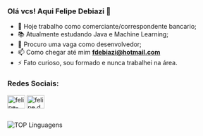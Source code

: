 ### Olá vcs! Aqui Felipe Debiazi 👋

- 🔭 Hoje trabalho como comerciante/correspondente bancario;
- 📚 Atualmente estudando Java e Machine Learning;  
- 🔎 Procuro uma vaga como desenvolvedor;
- 📫 Como chegar até mim **fdebiazi@hotmail.com**
- ⚡ Fato curioso, sou formado e nunca trabalhei na área.  

<h3 align="left">Redes Sociais:</h3>
<p align="left">
<a href="https://linkedin.com/in/felipe-debiazi-b6762b55/" target="blank"><img align="center" src="https://raw.githubusercontent.com/rahuldkjain/github-profile-readme-generator/master/src/images/icons/Social/linked-in-alt.svg" alt="felipe-debiazi" height="30" width="40" /></a>
<a href="https://instagram.com/felipedebiazi" target="blank"><img align="center" src="https://raw.githubusercontent.com/rahuldkjain/github-profile-readme-generator/master/src/images/icons/Social/instagram.svg" alt="felipe.debiazi" height="30" width="40" /></a>
</p>

##

![TOP Linguagens](https://github-readme-stats.vercel.app/api/top-langs/?username=felipedebiazi&layout=compact&theme=dracula)  




<!--
**felipedebiazi/felipedebiazi** is a ✨ _special_ ✨ repository because its `README.md` (this file) appears on your GitHub profile.

Here are some ideas to get you started:

- 🔭 I’m currently working on ...
- 🌱 I’m currently learning ...
- 👯 I’m looking to collaborate on ...
- 🤔 I’m looking for help with ...
- 💬 Ask me about ...
- 📫 How to reach me: ...
- 😄 Pronouns: ...
- ⚡ Fun fact: ...

<div align="center">
<a href="https://github.com/felipedebiazi">
  <img height="180em" src="https://github-readme-stats.vercel.app/api?username=felipedebiazi&show_icons=true&theme=tokyonight&include_all_commits=true&count_private=true"/>
 <img height="180em" src="https://github-readme-stats.vercel.app/api/top-langs/?username=felipedebiazi&layout=compact&langs_count=7&theme=tokyonight"/>
</div>

-->
